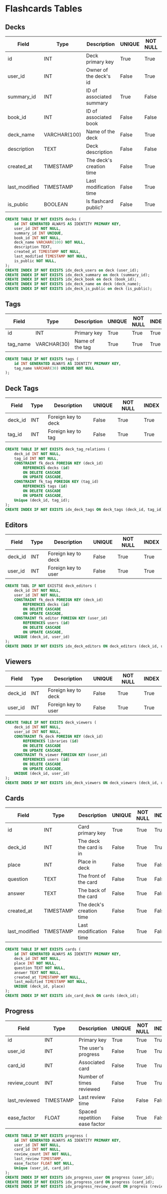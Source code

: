 # Flashcards Tables
## Decks
| Field           | Type         | Description                   | UNIQUE | NOT NULL | Index |
|-----------------|--------------|-------------------------------|--------|----------|-------|
| id              | INT          | Deck primary key              | True   | True     | True  |
| user_id         | INT          | Owner of the deck's id        | False  | True     | True  |
| summary_id      | INT          | ID of associated summary      | True   | False    | True  |
| book_id         | INT          | ID of associated book         | False  | False    | True  |
| deck_name       | VARCHAR(100) | Name of the deck              | False  | True     | True  |
| description     | TEXT         | Deck description              | False  | False    | False |
| created_at      | TIMESTAMP    | The deck's creation time      | False  | True     | False |
| last_modified   | TIMESTAMP    | Last modification time        | False  | True     | False |
| is_public       | BOOLEAN      | Is flashcard public?          | False  | True     | True  |

```sql
CREATE TABLE IF NOT EXISTS decks (
    id INT GENERATED ALWAYS AS IDENTITY PRIMARY KEY,
    user_id INT NOT NULL,
    summary_id INT UNIQUE,
    book_id INT NOT NULL,
    deck_name VARCHAR(100) NOT NULL,
    description TEXT,
    created_at TIMESTAMP NOT NULL,
    last_modified TIMESTAMP NOT NULL,
    is_public NOT NULL,
);
CREATE INDEX IF NOT EXISTS idx_deck_users on deck (user_id);
CREATE INDEX IF NOT EXISTS idx_deck_summary on deck (summary_id);
CREATE INDEX IF NOT EXISTS idx_deck_book on deck (book_id);
CREATE INDEX IF NOT EXISTS idx_deck_name on deck (deck_name);
CREATE INDEX IF NOT EXISTS idx_deck_is_public on deck (is_public);
```

## Tags
| Field           | Type         | Description                   | UNIQUE | NOT NULL | INDEX |
|-----------------|--------------|-------------------------------|--------|----------|-------|
| id              | INT          | Primary key                   | True   | True     | True  |
| tag_name        | VARCHAR(30)  | Name of the tag               | True   | True     | True  |

```sql
CREATE TABLE IF NOT EXISTS tags (
    id INT GENERATED ALWAYS AS IDENTITY PRIMARY KEY,
    tag_name VARCHAR(30) UNIQUE NOT NULL
);
```

## Deck Tags
| Field           | Type         | Description                   | UNIQUE | NOT NULL | INDEX |
|-----------------|--------------|-------------------------------|--------|----------|-------|
| deck_id         | INT          | Foreign key to deck           | False  | True     | True  |
| tag_id          | INT          | Foreign key to tag            | False  | True     | True  |

```sql
CREATE TABLE IF NOT EXISTS deck_tag_relations (
    deck_id INT NOT NULL,
    tag_id INT NOT NULL,
    CONSTRAINT fk_deck FOREIGN KEY (deck_id)
        REFERENCES decks (id)
        ON DELETE CASCADE
        ON UPDATE CASCADE,
    CONSTRAINT fk_tag FOREIGN KEY (tag_id)
        REFERENCES tags (id)
        ON DELETE CASCADE
        ON UPDATE CASCADE,
    Unique (deck_id, tag_id);
);
CREATE INDEX IF NOT EXISTS idx_deck_tags ON deck_tags (deck_id, tag_id);
```

## Editors
| Field           | Type         | Description                   | UNIQUE | NOT NULL | INDEX |
|-----------------|--------------|-------------------------------|--------|----------|-------|
| deck_id         | INT          | Foreign key to deck           | False  | True     | True  |
| user_id         | INT          | Foreign key to user           | False  | True     | True  |

```sql
CREATE TABL IF NOT EXISTSE deck_editors (
    deck_id INT NOT NULL,
    user_id INT NOT NULL,
    CONSTRAINT fk_deck FOREIGN KEY (deck_id)
        REFERENCES decks (id)
        ON DELETE CASCADE
        ON UPDATE CASCADE,
    CONSTRAINT fk_editor FOREIGN KEY (user_id)
        REFERENCES users (id)
        ON DELETE CASCADE
        ON UPDATE CASCADE,
    UNIQUE (deck_id, user_id)
);
CREATE INDEX IF NOT EXISTS idx_deck_editors ON deck_editors (deck_id, user_id);
```

## Viewers
| Field           | Type         | Description                   | UNIQUE | NOT NULL | INDEX |
|-----------------|--------------|-------------------------------|--------|----------|-------|
| deck_id         | INT          | Foreign key to deck           | False  | True     | True  |
| user_id         | INT          | Foreign key to user           | False  | True     | True  |

```sql
CREATE TABLE IF NOT EXISTS deck_viewers (
    deck_id INT NOT NULL,
    user_id INT NOT NULL,
    CONSTRAINT fk_deck FOREIGN KEY (deck_id)
        REFERENCES libraries (id)
        ON DELETE CASCADE
        ON UPDATE CASCADE,
    CONSTRAINT fk_viewer FOREIGN KEY (user_id)
        REFERENCES users (id)
        ON DELETE CASCADE
        ON UPDATE CASCADE,
    UNIQUE (deck_id, user_id)
);
CREATE INDEX IF NOT EXISTS idx_deck_viewers ON deck_viewers (deck_id, user_id);
```

## Cards
| Field           | Type         | Description                   | UNIQUE | NOT NULL | INDEX |
|-----------------|--------------|-------------------------------|--------|----------|-------|
| id              | INT          | Card primary key              | True   | True     | True  |
| deck_id         | INT          | The deck the card is in       | False  | True     | True  |
| place           | INT          | Place in deck                 | False  | True     | False |
| question        | TEXT         | The front of the card         | False  | True     | False |
| answer          | TEXT         | The back of the card          | False  | True     | False |
| created_at      | TIMESTAMP    | The deck's creation time      | False  | True     | False |
| last_modified   | TIMESTAMP    | Last modification time        | False  | True     | False |

```sql
CREATE TABLE IF NOT EXISTS cards (
    id INT GENERATED ALWAYS AS IDENTITY PRIMARY KEY,
    deck_id INT NOT NULL,
    place INT NOT NULL,
    question TEXT NOT NULL,
    answer TEXT NOT NULL,
    created_at TIMESTAMP NOT NULL,
    last_modified TIMESTAMP NOT NULL,
    UNIQUE (deck_id, place)
);
CREATE INDEX IF NOT EXISTS idx_card_deck ON cards (deck_id);
```

## Progress
| Field           | Type         | Description                   | UNIQUE | NOT NULL | INDEX |
|-----------------|--------------|-------------------------------|--------|----------|-------|
| id              | INT          | Primary key                   | True   | True     | True  |
| user_id         | INT          | The user's progress           | False  | True     | True  |
| card_id         | INT          | Associated card               | False  | True     | True  |
| review_count    | INT          | Number of times reviewed      | False  | True     | True  |
| last_reviewed   | TIMESTAMP    | Last review time              | False  | False    | False |
| ease_factor     | FLOAT        | Spaced repetition ease factor | False  | True     | False |

```sql
CREATE TABLE IF NOT EXISTS progress (
    id INT GENERATED ALWAYS AS IDENTITY PRIMARY KEY,
    user_id INT NOT NULL,
    card_id INT NOT NULL,
    review_count INT NOT NULL,
    last_review TIMESTAMP,
    ease_factor FLOAT NOT NULL,
    Unique (user_id, card_id)
);
CREATE INDEX IF NOT EXISTS idx_progress_user ON progress (user_id);
CREATE INDEX IF NOT EXISTS idx_progress_card ON progress (card_id);
CREATE INDEX IF NOT EXISTS idx_progress_review_count ON progress (review_count);
```
